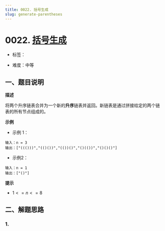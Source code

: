 ```yaml
---
title: 0022. 括号生成
slug: generate-parentheses
---
```


# 0022. [括号生成](https://leetcode.cn/problems/generate-parentheses/)

* 标签：

* 难度：中等

## 一、题目说明

**描述**

将两个升序链表合并为一个新的**升序**链表并返回。新链表是通过拼接给定的两个链表的所有节点组成的。

**示例**

* 示例 1：

```text
输入：n = 3
输出：["((()))","(()())","(())()","()(())","()()()"]
```

* 示例2：

```text
输入：n = 1
输出：["()"]
```

**提示**

* $1 <= n <= 8$

## 二、解题思路

### 1.
